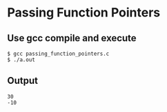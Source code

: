 # Passing Function Pointers
## Use gcc compile and execute
```shell
$ gcc passing_function_pointers.c
$ ./a.out
```
## Output
```shell
30
-10
```

